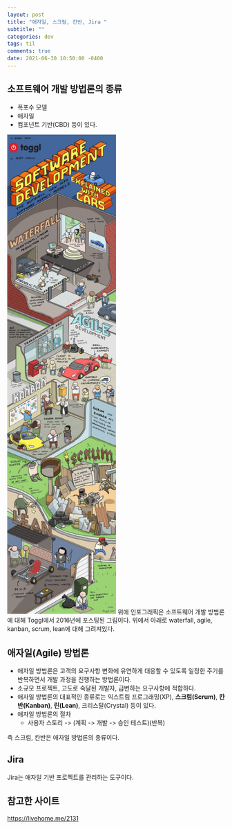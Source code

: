```yaml
---
layout: post
title: "애자일, 스크럼, 칸반, Jira "
subtitle: ""
categories: dev
tags: til
comments: true
date: 2021-06-30 10:50:00 -0400
---
```

## 소프트웨어 개발 방법론의 종류  
- 폭포수 모델
- 애자일
- 컴포넌트 기반(CBD) 
등이 있다.  

<img src="/assets/img/posts/sw infograp.jfif" width="50%" height="50%">    
위에 인포그래픽은 소프트웨어 개발 방법론에 대해 Toggl에서 2016년에 포스팅된 그림이다.  
위에서 아래로 waterfall, agile, kanban, scrum, lean에 대해 그려져있다.  


## 애자일(Agile) 방법론  
- 애자일 방법론은 고객의 요구사항 변화에 유연하게 대응할 수 있도록 일정한 주기를 반복하면서 개발 과정을 진행하는 방법론이다.  
- 소규모 프로젝트, 고도로 숙달된 개발자, 급변하는 요구사항에 적합하다.  
- 애자일 방법론의 대표적인 종류로는 익스트림 프로그래밍(XP), **스크럼(Scrum)**, **칸반(Kanban)**, **린(Lean)**, 크리스탈(Crystal) 등이 있다.  
- 애자일 방법론의 절차  
    - 사용자 스토리 -> (계획 -> 개발 -> 승인 테스트)(반복)  

즉 스크럼, 칸반은 애자일 방법론의 종류이다.  


## Jira
Jira는 애자일 기반 프로젝트를 관리하는 도구이다.  


## 참고한 사이트
<https://livehome.me/2131>